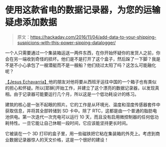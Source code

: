 # 使用这款省电的数据记录器，为您的运输疑虑添加数据

> 原文：<https://hackaday.com/2016/11/04/add-data-to-your-shipping-suspicions-with-this-power-sipping-datalogger/>

一个人只需要通过一个集装箱运送一两件东西，在你开始怀疑你的发货人之前，你会在另一端收到奇怪的损坏。他们是不是打开了这个盒子，然后跺了一下脚？我是不是不小心承包了一艘潜艇而不是一艘船？他们绕过太阳了吗？这怎么可能融化呢？

[【Jesus Echavarria】](http://hackaday.com/2015/05/24/absolute-overkill-ikea-lampan-lamp-hack/)他的朋友对他将要从西班牙运往中国的一个箱子也有类似的担心和怀疑。所以[耶稣]开始工作，并建立了这个漂亮的数据记录器，以发现真相。由于记录器可能要运行几个月，所以这是一个低功耗设计的练习。

建筑的核心是一张不起眼的照片。它的工作是从环境光、温度和湿度传感器套件中获取信息，并将其全部转储到 SD 卡中。除了 RTC，这都是由一个普通的脂肪电池供电。第一次迭代一次充电可以运行 10 天，而且没有启用微控制器的任何低功耗特性。一旦它能让自己休眠一段时间，它应该能坚持更长时间。

它被装在一个 3D 打印的盒子里，用一些磁铁把它粘在集装箱的外壳上。考虑到商业数据记录器惊人的天文价格，这是一个很好的建设！